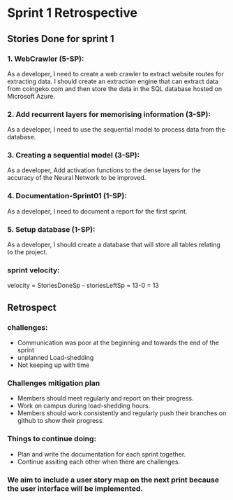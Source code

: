 # Sprint 1 Retrospective

## Stories Done for sprint 1
### 1. WebCrawler (5-SP):
As a developer, I need to create a web crawler to extract website routes for extracting data. I should create an extraction engine that can extract data from coingeko.com and then store the data in the SQL database hosted on Microsoft Azure.
### 2. Add recurrent layers for memorising information (3-SP):
As a developer, I need to use the sequential model to process data from the database.
### 3. Creating a sequential model (3-SP):
As a developer, Add activation functions to the dense layers for the accuracy of the Neural Network to be improved.
### 4. Documentation-Sprint01 (1-SP):
As a developer, I need to document a report for the first sprint.
### 5. Setup database (1-SP):
As a developer, I should create a database that will store all tables relating to the project.

### sprint velocity:
velocity = StoriesDoneSp - storiesLeftSp
         =  13-0
= 13

## Retrospect
### challenges:
* Communication was poor at the beginning and towards the end of the sprint 
* unplanned Load-shedding
* Not keeping up with time

### Challenges mitigation plan
* Members should meet regularly and report on their progress.
* Work on campus during load-shedding hours.
* Members should work consistently and regularly push their branches on github to show their progress.

### Things to continue doing:
* Plan and write the documentation for each sprint together.
* Continue assiting each other when there are challenges.

### We aim to include a user story map on the next print because the user interface will be implemented.
